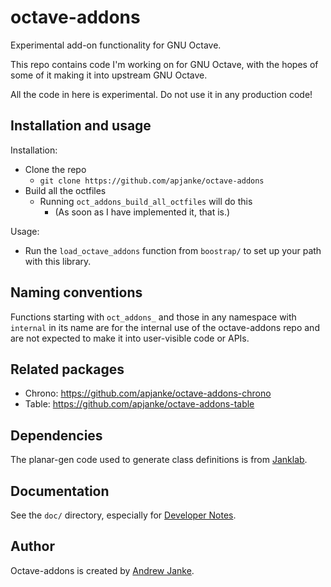 octave-addons
===============

Experimental add-on functionality for GNU Octave.

This repo contains code I'm working on for GNU Octave, with the hopes of some
of it making it into upstream GNU Octave.

All the code in here is experimental. Do not use it in any production code!

## Installation and usage

Installation:

* Clone the repo
  * `git clone https://github.com/apjanke/octave-addons`
* Build all the octfiles
  * Running `oct_addons_build_all_octfiles` will do this
    * (As soon as I have implemented it, that is.)

Usage:
* Run the `load_octave_addons` function from `boostrap/` to set up your path with this library.

## Naming conventions

Functions starting with `oct_addons_` and those in any namespace with `internal`
in its name are for the internal use of the octave-addons repo and are not 
expected to make it into user-visible code or APIs.

## Related packages

* Chrono: https://github.com/apjanke/octave-addons-chrono
* Table: https://github.com/apjanke/octave-addons-table

## Dependencies

The planar-gen code used to generate class definitions is from
[Janklab](https://github.com/apjanke/janklab).

## Documentation

See the `doc/` directory, especially for [Developer Notes](doc/Developer-Notes.md).

## Author

Octave-addons is created by [Andrew Janke](https://apjanke.net).
